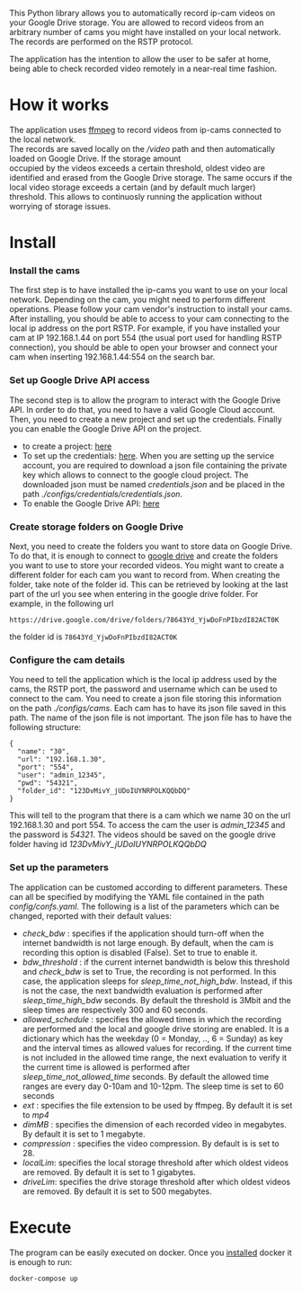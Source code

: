 This Python library allows you to automatically record ip-cam videos on your Google Drive storage. 
You are allowed to record videos from an arbitrary number of cams you might have installed on your local network. 
The records are performed on the RSTP protocol. 
   
The application has the intention to allow the user to be safer at home, being able
to check recorded video remotely in a near-real time fashion.

# How it works
The application uses [ffmpeg](https://www.ffmpeg.org/) to record videos from ip-cams connected to the local network.  
The records are saved locally on the */video* path and then automatically loaded on Google Drive. If the storage amount  
occupied by the videos exceeds a certain threshold, oldest video are identified and erased from the Google Drive 
storage. The same occurs if the local video storage exceeds a certain (and by default much larger) threshold. This 
allows to continuosly running the application without worrying of storage issues.

# Install

### Install the cams
The first step is to have installed the ip-cams you want to use on your local network.
Depending on the cam, you might need to perform different operations. Please follow
your cam vendor's instruction to install your cams.  
After installing, you should be able to access to your cam connecting to the local ip address on the port RSTP.
For example, if you have installed your cam at IP 192.168.1.44 on port 554 (the usual port used for 
handling RSTP connection), you should be able to open your browser and connect your cam
when inserting 192.168.1.44:554 on the search bar.

### Set up Google Drive API access
The second step is to allow the program to interact with the Google Drive API. 
In order to do that, you need to have a valid Google Cloud account. Then, you need
to create a new project and set up the credentials. Finally you can enable the Google Drive API on the project.
* to create a project: [here](https://cloud.google.com/resource-manager/docs/creating-managing-projects)
* To set up the credentials: [here](https://cloud.google.com/iam/docs/creating-managing-service-account-keys). When you are setting up the service account,
you are required to download a json file containing the private key which allows to connect to the google cloud project.
The downloaded json must be named *credentials.json* and be placed in the path *./configs/credentials/credentials.json*.
* To enable the Google Drive API: [here](https://developers.google.com/drive/api/v3/enable-drive-api)

### Create storage folders on Google Drive
Next, you need to create the folders you want to store data on Google Drive. To do that, it is enough 
to connect to [google drive](https://drive.google.com/drive/my-drive) and create the folders you want 
to use to store your recorded videos. You might want to create a different folder for each cam you want 
to record from. When creating the folder, take note of the folder id. This can be retrieved by looking at the 
last part of the url you see when entering in the google drive folder. For example, in the following url
```
https://drive.google.com/drive/folders/78643Yd_YjwDoFnPIbzdI82ACT0K
```
the folder id is `78643Yd_YjwDoFnPIbzdI82ACT0K`

### Configure the cam details
You need to tell the application which is the local ip address used by the cams, the RSTP port, the password and username
which can be used to connect to the cam. You need to create a json file storing this information on the
path *./configs/cams*. Each cam has to have its json file saved in this path. The name of the json file is not important.
The json file has to have the following structure:
```
{
  "name": "30",
  "url": "192.168.1.30",
  "port": "554",
  "user": "admin_12345",
  "pwd": "54321",
  "folder_id": "123DvMivY_jUDoIUYNRPOLKQQbDQ"
}
```
This will tell to the program that there is a cam which we name 30 on the url 192.168.1.30 and port 554. To access the cam
the user is *admin_12345* and the password is *54321*. The videos should be saved on the google drive folder having id
*123DvMivY_jUDoIUYNRPOLKQQbDQ*

### Set up the parameters
The application can be customed according to different parameters. These can all be specified by modifying the YAML 
file contained in the path *config/confs.yaml*. The following is a list of the parameters which can be changed, reported
with their default values:
* *check_bdw* : specifies if the application should turn-off when the internet bandwidth is not large enough. 
By default, when the cam is recording this option is disabled (False). Set to true to enable it.
* *bdw_threshold* : if the current internet bandwidth is below this threshold and *check_bdw* is set to True, the recording is not performed.
In this case, the application sleeps for *sleep_time_not_high_bdw*. Instead, if this is not the case, the next bandwidth
evaluation is performed after *sleep_time_high_bdw* seconds. By default the threshold is 3Mbit and the sleep times
are respectively 300 and 60 seconds.  
* *allowed_schedule* : specifies the allowed times in which the recording are performed and the local and google drive storing 
are enabled. It is a dictionary which has the weekday (0 = Monday, .., 6 = Sunday) as key and the interval times as allowed values for recording.
If the current time is not included in the allowed time range, the next evaluation to verify it the current time is allowed is 
performed after *sleep_time_not_allowed_time* seconds. By default the allowed time ranges are every day 0-10am 
and 10-12pm. The sleep time is set to 60 seconds
* *ext* : specifies the file extension to be used by ffmpeg. By default it is set to *mp4*
* *dimMB* : specifies the dimension of each recorded video in megabytes. By default it is set to 1 megabyte.
* *compression* : specifies the video compression. By default is is set to 28.
* *localLim*: specifies the local storage threshold after which oldest videos are removed. By default it is set to 1 gigabytes.
* *driveLim*: specifies the drive storage threshold after which oldest videos are removed. By default it is set to 500 megabytes.

# Execute
The program can be easily executed on docker. Once you [installed](https://docs.docker.com/get-docker/) docker it is enough to run:
```
docker-compose up
```